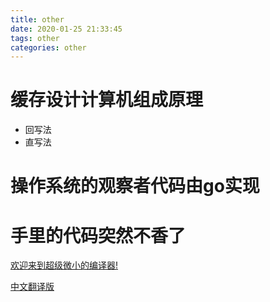 ```yaml
---
title: other
date: 2020-01-25 21:33:45
tags: other
categories: other
---
```


# 缓存设计计算机组成原理

- 回写法
- 直写法

# 操作系统的观察者代码由go实现

# 手里的代码突然不香了

[欢迎来到超级微小的编译器!](https://github.com/jamiebuilds/the-super-tiny-compiler)

[中文翻译版](https://github.com/YongzeYao/the-super-tiny-compiler-CN)




<!--more-->



